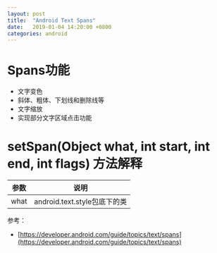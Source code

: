 ```yaml
---
layout: post
title:  "Android Text Spans"
date:   2019-01-04 14:20:00 +0800
categories: android
---
```

# Spans功能
- 文字变色
- 斜体、粗体、下划线和删除线等
- 文字缩放
- 实现部分文字区域点击功能

# setSpan(Object what, int start, int end, int flags) 方法解释
参数|说明
:-:|:-:
what|android.text.style包底下的类

参考：
- [https://developer.android.com/guide/topics/text/spans](https://developer.android.com/guide/topics/text/spans)
